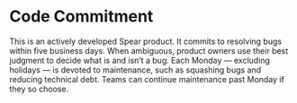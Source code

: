 # Code Commitment

This is an actively developed Spear product. It commits to resolving bugs within five business days. When ambiguous, product owners use their best judgment to decide what is and isn’t a bug. Each Monday — excluding holidays — is devoted to maintenance, such as squashing bugs and reducing technical debt. Teams can continue maintenance past Monday if they so choose.
